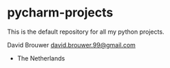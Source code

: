 # pycharm-projects

This is the default repository for all my python projects.

David Brouwer
david.brouwer.99@gmail.com

- The Netherlands
